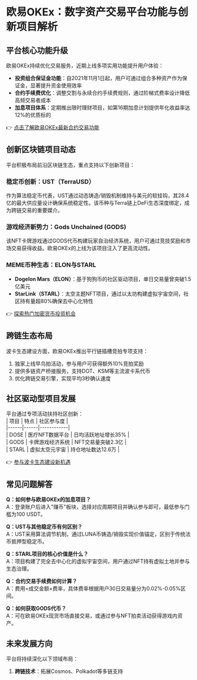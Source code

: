 # 欧易OKEx：数字资产交易平台功能与创新项目解析  

## 平台核心功能升级  
欧易OKEx持续优化交易服务，近期上线多项实用功能提升用户体验：  
- **投资组合保证金功能**：自2021年11月1日起，用户可通过组合多种资产作为保证金，显著提升资金使用效率  
- **合约手续费优化**：调整交割与永续合约手续费规则，通过阶梯式费率设计降低高频交易者成本  
- **加息项目体系**：定期推出限时理财项目，如第16期加息计划提供年化收益率达12%的优质标的  

👉 [点击了解欧易OKEx最新合约交易功能](https://bit.ly/okx_welcome)  

## 创新区块链项目动态  
平台积极布局前沿区块链生态，重点支持以下创新项目：  

### 稳定币创新：UST（TerraUSD）  
作为算法稳定币代表，UST通过动态铸造/销毁机制维持与美元的软挂钩，其28.4亿的最大供应量设计确保系统稳定性。该币种与Terra链上DeFi生态深度绑定，成为跨链交易的重要媒介。  

### 游戏经济新势力：Gods Unchained (GODS)  
该NFT卡牌游戏通过GODS代币构建玩家自治经济系统，用户可通过竞技奖励和市场交易获得收益。欧易OKEx的上线为该项目注入了更高流动性。  

### MEME币种生态：ELON与STARL  
- **Dogelon Mars（ELON）**：基于狗狗币的社区驱动项目，单日交易量曾突破1.5亿美元  
- **StarLink（STARL）**：太空主题NFT项目，通过以太坊构建虚拟宇宙空间，社区持有量超80%确保去中心化特性  

👉 [探索热门加密货币投资机会](https://bit.ly/okx_welcome)  

## 跨链生态布局  
波卡生态建设方面，欧易OKEx推出平行链插槽竞拍专项支持：  
1. 独家上线早鸟拍活动，参与用户可获得额外10%竞拍奖励  
2. 提供多链资产桥接服务，支持DOT、KSM等主流波卡系代币  
3. 优化跨链交易引擎，实现平均3秒确认速度  

## 社区驱动型项目发展  
平台通过专项活动扶持社区创新：  
| 项目 | 特点 | 社区参与度 |  
|------|------|------------|  
| DOSE | 医疗NFT数据平台 | 日均活跃地址增长35% |  
| GODS | 卡牌游戏经济系统 | NFT交易量突破2.3亿 |  
| STARL | 虚拟太空元宇宙 | 持仓地址数达12.6万 |  

👉 [参与波卡生态建设新机遇](https://bit.ly/okx_welcome)  

## 常见问题解答  
**Q：如何参与欧易OKEx的加息项目？**  
A：登录账户后进入"赚币"板块，选择对应周期项目并确认参与即可，最低参与门槛为100 USDT。  

**Q：UST与其他稳定币有何区别？**  
A：UST采用算法调节机制，通过LUNA币铸造/销毁实现价值锚定，区别于传统法币抵押型稳定币。  

**Q：STARL项目的核心价值是什么？**  
A：项目构建了完全去中心化的虚拟宇宙空间，用户通过NFT持有虚拟土地并参与生态治理。  

**Q：合约交易手续费如何计算？**  
A：费用=成交金额×费率，具体费率根据用户30日交易量分为0.02%-0.05%区间。  

**Q：如何获取GODS代币？**  
A：可在欧易OKEx现货市场直接交易，或通过参与NFT拍卖活动获得游戏内资产。  

## 未来发展方向  
平台将持续深化以下领域布局：  
1. **跨链技术**：拓展Cosmos、Polkadot等多链支持  